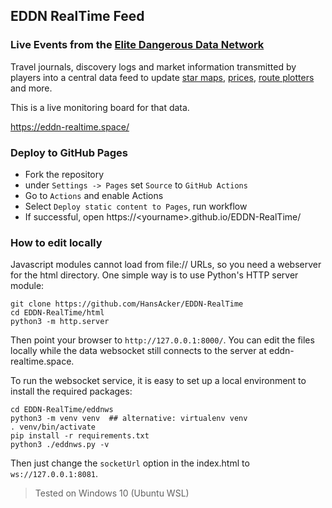 ## EDDN RealTime Feed

### Live Events from the [Elite Dangerous Data Network](https://github.com/EDCD/EDDN)

Travel journals, discovery logs and market information transmitted by players
into a central data feed to update [star maps](https://edsm.net/),
[prices](https://inara.cz/elite/commodities-list/),
[route plotters](https://spansh.co.uk/plotter) and more.

This is a live monitoring board for that data.

https://eddn-realtime.space/


### Deploy to GitHub Pages

- Fork the repository
- under ``Settings -> Pages`` set ``Source`` to ``GitHub Actions``
- Go to ``Actions`` and enable Actions
- Select ``Deploy static content to Pages``, run workflow
- If successful, open https://\<yourname\>.github.io/EDDN-RealTime/


### How to edit locally

Javascript modules cannot load from file:// URLs, so you need a webserver for
the html directory. One simple way is to use Python's HTTP server module:

```
git clone https://github.com/HansAcker/EDDN-RealTime
cd EDDN-RealTime/html
python3 -m http.server
```

Then point your browser to ``http://127.0.0.1:8000/``. You can edit the files
locally while the data websocket still connects to the server at
eddn-realtime.space.


To run the websocket service, it is easy to set up a local environment to
install the required packages:

```
cd EDDN-RealTime/eddnws
python3 -m venv venv  ## alternative: virtualenv venv
. venv/bin/activate
pip install -r requirements.txt 
python3 ./eddnws.py -v
```

Then just change the `socketUrl` option in the index.html to
`ws://127.0.0.1:8081`.


> Tested on Windows 10 (Ubuntu WSL)
